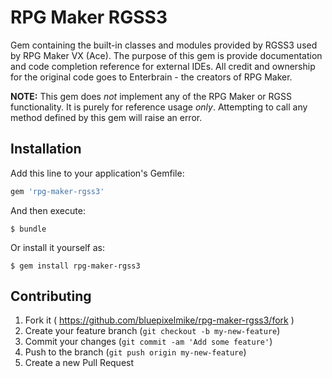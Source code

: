 # RPG Maker RGSS3

Gem containing the built-in classes and modules provided by RGSS3 used by RPG Maker VX (Ace).
The purpose of this gem is provide documentation and code completion reference for external IDEs.
All credit and ownership for the original code goes to Enterbrain - the creators of RPG Maker.

**NOTE:**
This gem does *not* implement any of the RPG Maker or RGSS functionality.
It is purely for reference usage *only*.
Attempting to call any method defined by this gem will raise an error.

## Installation

Add this line to your application's Gemfile:

```ruby
gem 'rpg-maker-rgss3'
```

And then execute:

    $ bundle

Or install it yourself as:

    $ gem install rpg-maker-rgss3

## Contributing

1. Fork it ( https://github.com/bluepixelmike/rpg-maker-rgss3/fork )
2. Create your feature branch (`git checkout -b my-new-feature`)
3. Commit your changes (`git commit -am 'Add some feature'`)
4. Push to the branch (`git push origin my-new-feature`)
5. Create a new Pull Request
